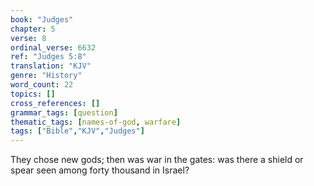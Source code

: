 ```yaml
---
book: "Judges"
chapter: 5
verse: 8
ordinal_verse: 6632
ref: "Judges 5:8"
translation: "KJV"
genre: "History"
word_count: 22
topics: []
cross_references: []
grammar_tags: [question]
thematic_tags: [names-of-god, warfare]
tags: ["Bible","KJV","Judges"]
---
```

They chose new gods; then was war in the gates: was there a shield or spear seen among forty thousand in Israel?
